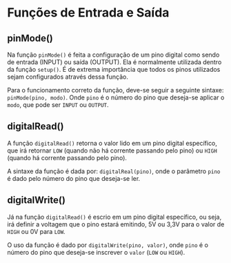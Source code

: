 # Funções de Entrada e Saída

## pinMode()
Na função `pinMode()` é feita a configuração de um pino digital como sendo de entrada (INPUT) ou saída (OUTPUT). Ela é normalmente utilizada dentro da função `setup()`. É de extrema importância que todos os pinos utilizados sejam configurados através dessa função.

Para o funcionamento correto da função, deve-se seguir a seguinte sintaxe: `pinMode(pino, modo)`.
Onde `pino` é o número do pino que deseja-se aplicar o `modo`, que pode ser `INPUT` ou `OUTPUT`.


## digitalRead()
A função `digitalRead()`  retorna o valor lido em um pino digital específico, que irá retornar `LOW` (quando não há corrente passando pelo pino) ou `HIGH` (quando há corrente passando pelo pino).

A sintaxe da função é dada por: `digitalReal(pino)`, onde o parâmetro `pino` é dado pelo número do pino que deseja-se ler.


## digitalWrite()
Já na função `digitalRead()` é escrio em um pino digital específico, ou seja, irá definir a voltagem que o pino estará emitindo, 5V ou 3,3V para o valor de `HIGH` ou 0V para `LOW`.

O uso da função é dado por `digitalWrite(pino, valor)`, onde `pino` é o número do pino que deseja-se inscrever o `valor` (`LOW` ou `HIGH`).
